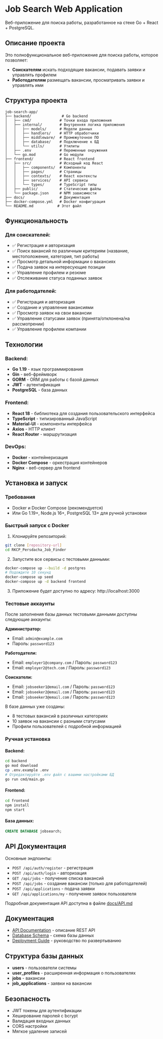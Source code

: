 # Job Search Web Application

Веб-приложение для поиска работы, разработанное на стеке Go + React + PostgreSQL.

## Описание проекта

Это полнофункциональное веб-приложение для поиска работы, которое позволяет:
- **Соискателям** искать подходящие вакансии, подавать заявки и управлять профилем
- **Работодателям** размещать вакансии, просматривать заявки и управлять ими

## Структура проекта

```
job-search-app/
├── backend/              # Go backend
│   ├── cmd/             # Точки входа приложения
│   ├── internal/        # Внутренняя логика приложения
│   │   ├── models/      # Модели данных
│   │   ├── handlers/    # HTTP обработчики
│   │   ├── middleware/  # Промежуточное ПО
│   │   ├── database/    # Подключение к БД
│   │   └── utils/       # Утилиты
│   ├── .env             # Переменные окружения
│   └── go.mod           # Go модули
├── frontend/            # React frontend
│   ├── src/             # Исходный код React
│   │   ├── components/  # Компоненты
│   │   ├── pages/       # Страницы
│   │   ├── contexts/    # React контексты
│   │   ├── services/    # API сервисы
│   │   └── types/       # TypeScript типы
│   ├── public/          # Статические файлы
│   └── package.json     # NPM зависимости
├── docs/                # Документация
├── docker-compose.yml   # Docker конфигурация
└── README.md           # Этот файл
```

## Функциональность

### Для соискателей:
- ✅ Регистрация и авторизация
- ✅ Поиск вакансий по различным критериям (название, местоположение, категория, тип работы)
- ✅ Просмотр детальной информации о вакансиях
- ✅ Подача заявок на интересующие позиции
- ✅ Управление профилем и резюме
- ✅ Отслеживание статуса поданных заявок

### Для работодателей:
- ✅ Регистрация и авторизация
- ✅ Создание и управление вакансиями
- ✅ Просмотр заявок на свои вакансии
- ✅ Управление статусами заявок (принята/отклонена/на рассмотрении)
- ✅ Управление профилем компании

## Технологии

### Backend:
- **Go 1.19** - язык программирования
- **Gin** - веб-фреймворк
- **GORM** - ORM для работы с базой данных
- **JWT** - аутентификация
- **PostgreSQL** - база данных

### Frontend:
- **React 18** - библиотека для создания пользовательского интерфейса
- **TypeScript** - типизированный JavaScript
- **Material-UI** - компоненты интерфейса
- **Axios** - HTTP клиент
- **React Router** - маршрутизация

### DevOps:
- **Docker** - контейнеризация
- **Docker Compose** - оркестрация контейнеров
- **Nginx** - веб-сервер для frontend

## Установка и запуск

### Требования
- Docker и Docker Compose (рекомендуется)
- Или Go 1.19+, Node.js 16+, PostgreSQL 13+ для ручной установки

### Быстрый запуск с Docker

1. Клонируйте репозиторий:
```bash
git clone [repository-url]
cd RKCP_Persdacha_Job_Finder
```

2. Запустите все сервисы с тестовыми данными:
```bash
docker-compose up --build -d postgres
# Подождите 10 секунд
docker-compose up seed
docker-compose up -d backend frontend
```

3. Приложение будет доступно по адресу: http://localhost:3000

### Тестовые аккаунты

После заполнения базы данных тестовыми данными доступны следующие аккаунты:

**Администратор:**
- Email: `admin@example.com`
- Пароль: `password123`

**Работодатели:**
- Email: `employer1@company.com` / Пароль: `password123`
- Email: `employer2@tech.com` / Пароль: `password123`

**Соискатели:**
- Email: `jobseeker1@email.com` / Пароль: `password123`
- Email: `jobseeker2@email.com` / Пароль: `password123`
- Email: `jobseeker3@email.com` / Пароль: `password123`

В базе данных уже созданы:
- 8 тестовых вакансий в различных категориях
- 10 заявок на вакансии с разными статусами
- Профили пользователей с подробной информацией

### Ручная установка

#### Backend:
```bash
cd backend
go mod download
cp .env.example .env
# Отредактируйте .env файл с вашими настройками БД
go run cmd/main.go
```

#### Frontend:
```bash
cd frontend
npm install
npm start
```

#### База данных:
```sql
CREATE DATABASE jobsearch;
```

## API Документация

Основные эндпоинты:

- `POST /api/auth/register` - регистрация
- `POST /api/auth/login` - авторизация
- `GET /api/jobs` - получение списка вакансий
- `POST /api/jobs` - создание вакансии (только для работодателей)
- `POST /api/applications` - подача заявки
- `GET /api/applications/my` - получение заявок пользователя

Подробная документация API доступна в файле [docs/API.md](docs/API.md)

## Документация

- [API Documentation](docs/API.md) - описание REST API
- [Database Schema](docs/DATABASE.md) - схема базы данных
- [Deployment Guide](docs/DEPLOYMENT.md) - руководство по развертыванию


## Структура базы данных

- **users** - пользователи системы
- **user_profiles** - расширенная информация о пользователях
- **jobs** - вакансии
- **job_applications** - заявки на вакансии

## Безопасность

- JWT токены для аутентификации
- Хеширование паролей с bcrypt
- Валидация входных данных
- CORS настройки
- Мягкое удаление записей


